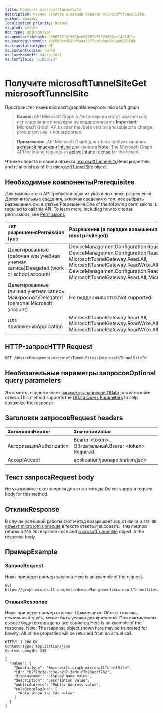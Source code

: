 ```yaml
---
title: Получите microsoftTunnelSite
description: Чтение свойств и связей объекта microsoftTunnelSite.
author: dougeby
localization_priority: Normal
ms.prod: intune
doc_type: apiPageType
ms.openlocfilehash: e08070720f567bcb96587e65825856be1401d21c
ms.sourcegitcommit: ed45b5ce0583dfa4d12f7cb0b3ac0c5aeb2318d4
ms.translationtype: MT
ms.contentlocale: ru-RU
ms.lasthandoff: 04/16/2021
ms.locfileid: "51863873"
---
```

# <a name="get-microsofttunnelsite"></a><span data-ttu-id="8e860-103">Получите microsoftTunnelSite</span><span class="sxs-lookup"><span data-stu-id="8e860-103">Get microsoftTunnelSite</span></span>

<span data-ttu-id="8e860-104">Пространство имен: microsoft.graph</span><span class="sxs-lookup"><span data-stu-id="8e860-104">Namespace: microsoft.graph</span></span>

> <span data-ttu-id="8e860-105">**Важно:** API Microsoft Graph в /бета-версии могут изменяться; использование продукции не поддерживается.</span><span class="sxs-lookup"><span data-stu-id="8e860-105">**Important:** Microsoft Graph APIs under the /beta version are subject to change; production use is not supported.</span></span>

> <span data-ttu-id="8e860-106">**Примечание.** API Microsoft Graph для Intune требует наличия [активной лицензии Intune](https://go.microsoft.com/fwlink/?linkid=839381) для клиента.</span><span class="sxs-lookup"><span data-stu-id="8e860-106">**Note:** The Microsoft Graph API for Intune requires an [active Intune license](https://go.microsoft.com/fwlink/?linkid=839381) for the tenant.</span></span>

<span data-ttu-id="8e860-107">Чтение свойств и связей объекта [microsoftTunnelSite.](../resources/intune-mstunnel-microsofttunnelsite.md)</span><span class="sxs-lookup"><span data-stu-id="8e860-107">Read properties and relationships of the [microsoftTunnelSite](../resources/intune-mstunnel-microsofttunnelsite.md) object.</span></span>

## <a name="prerequisites"></a><span data-ttu-id="8e860-108">Необходимые компоненты</span><span class="sxs-lookup"><span data-stu-id="8e860-108">Prerequisites</span></span>
<span data-ttu-id="8e860-p101">Для вызова этого API требуется одно из указанных ниже разрешений. Дополнительные сведения, включая сведения о том, как выбрать разрешения, см. в статье [Разрешения](/graph/permissions-reference).</span><span class="sxs-lookup"><span data-stu-id="8e860-p101">One of the following permissions is required to call this API. To learn more, including how to choose permissions, see [Permissions](/graph/permissions-reference).</span></span>

|<span data-ttu-id="8e860-111">Тип разрешения</span><span class="sxs-lookup"><span data-stu-id="8e860-111">Permission type</span></span>|<span data-ttu-id="8e860-112">Разрешения (в порядке повышения привилегий)</span><span class="sxs-lookup"><span data-stu-id="8e860-112">Permissions (from least to most privileged)</span></span>|
|:---|:---|
|<span data-ttu-id="8e860-113">Делегированные (рабочая или учебная учетная запись)</span><span class="sxs-lookup"><span data-stu-id="8e860-113">Delegated (work or school account)</span></span>|<span data-ttu-id="8e860-114">DeviceManagementConfiguration.Read.All, DeviceManagementConfiguration.ReadWrite.All, MicrosoftTunnelGateway.Read.All, MicrosoftTunnelGateway.ReadWrite.All</span><span class="sxs-lookup"><span data-stu-id="8e860-114">DeviceManagementConfiguration.Read.All, DeviceManagementConfiguration.ReadWrite.All, MicrosoftTunnelGateway.Read.All, MicrosoftTunnelGateway.ReadWrite.All</span></span>|
|<span data-ttu-id="8e860-115">Делегированные (личная учетная запись Майкрософт)</span><span class="sxs-lookup"><span data-stu-id="8e860-115">Delegated (personal Microsoft account)</span></span>|<span data-ttu-id="8e860-116">Не поддерживается.</span><span class="sxs-lookup"><span data-stu-id="8e860-116">Not supported.</span></span>|
|<span data-ttu-id="8e860-117">Для приложения</span><span class="sxs-lookup"><span data-stu-id="8e860-117">Application</span></span>|<span data-ttu-id="8e860-118">MicrosoftTunnelGateway.Read.All, MicrosoftTunnelGateway.ReadWrite.All</span><span class="sxs-lookup"><span data-stu-id="8e860-118">MicrosoftTunnelGateway.Read.All, MicrosoftTunnelGateway.ReadWrite.All</span></span>|

## <a name="http-request"></a><span data-ttu-id="8e860-119">HTTP-запрос</span><span class="sxs-lookup"><span data-stu-id="8e860-119">HTTP Request</span></span>
<!-- {
  "blockType": "ignored"
}
-->
``` http
GET /deviceManagement/microsoftTunnelSites/{microsoftTunnelSiteId}
```

## <a name="optional-query-parameters"></a><span data-ttu-id="8e860-120">Необязательные параметры запросов</span><span class="sxs-lookup"><span data-stu-id="8e860-120">Optional query parameters</span></span>
<span data-ttu-id="8e860-121">Этот метод поддерживает [параметры запросов OData](/graph/query-parameters) для настройки ответа.</span><span class="sxs-lookup"><span data-stu-id="8e860-121">This method supports the [OData Query Parameters](/graph/query-parameters) to help customize the response.</span></span>

## <a name="request-headers"></a><span data-ttu-id="8e860-122">Заголовки запросов</span><span class="sxs-lookup"><span data-stu-id="8e860-122">Request headers</span></span>
|<span data-ttu-id="8e860-123">Заголовок</span><span class="sxs-lookup"><span data-stu-id="8e860-123">Header</span></span>|<span data-ttu-id="8e860-124">Значение</span><span class="sxs-lookup"><span data-stu-id="8e860-124">Value</span></span>|
|:---|:---|
|<span data-ttu-id="8e860-125">Авторизация</span><span class="sxs-lookup"><span data-stu-id="8e860-125">Authorization</span></span>|<span data-ttu-id="8e860-126">Bearer &lt;token&gt;. Обязательный.</span><span class="sxs-lookup"><span data-stu-id="8e860-126">Bearer &lt;token&gt; Required.</span></span>|
|<span data-ttu-id="8e860-127">Accept</span><span class="sxs-lookup"><span data-stu-id="8e860-127">Accept</span></span>|<span data-ttu-id="8e860-128">application/json</span><span class="sxs-lookup"><span data-stu-id="8e860-128">application/json</span></span>|

## <a name="request-body"></a><span data-ttu-id="8e860-129">Текст запроса</span><span class="sxs-lookup"><span data-stu-id="8e860-129">Request body</span></span>
<span data-ttu-id="8e860-130">Не указывайте текст запроса для этого метода.</span><span class="sxs-lookup"><span data-stu-id="8e860-130">Do not supply a request body for this method.</span></span>

## <a name="response"></a><span data-ttu-id="8e860-131">Отклик</span><span class="sxs-lookup"><span data-stu-id="8e860-131">Response</span></span>
<span data-ttu-id="8e860-132">В случае успешной работы этот метод возвращает код отклика и `200 OK` [объект microsoftTunnelSite](../resources/intune-mstunnel-microsofttunnelsite.md) в тексте ответа.</span><span class="sxs-lookup"><span data-stu-id="8e860-132">If successful, this method returns a `200 OK` response code and [microsoftTunnelSite](../resources/intune-mstunnel-microsofttunnelsite.md) object in the response body.</span></span>

## <a name="example"></a><span data-ttu-id="8e860-133">Пример</span><span class="sxs-lookup"><span data-stu-id="8e860-133">Example</span></span>

### <a name="request"></a><span data-ttu-id="8e860-134">Запрос</span><span class="sxs-lookup"><span data-stu-id="8e860-134">Request</span></span>
<span data-ttu-id="8e860-135">Ниже приведен пример запроса.</span><span class="sxs-lookup"><span data-stu-id="8e860-135">Here is an example of the request.</span></span>
``` http
GET https://graph.microsoft.com/beta/deviceManagement/microsoftTunnelSites/{microsoftTunnelSiteId}
```

### <a name="response"></a><span data-ttu-id="8e860-136">Отклик</span><span class="sxs-lookup"><span data-stu-id="8e860-136">Response</span></span>
<span data-ttu-id="8e860-p102">Ниже приведен пример отклика. Примечание. Объект отклика, показанный здесь, может быть усечен для краткости. При фактическом вызове будут возвращены все свойства.</span><span class="sxs-lookup"><span data-stu-id="8e860-p102">Here is an example of the response. Note: The response object shown here may be truncated for brevity. All of the properties will be returned from an actual call.</span></span>
``` http
HTTP/1.1 200 OK
Content-Type: application/json
Content-Length: 330

{
  "value": {
    "@odata.type": "#microsoft.graph.microsoftTunnelSite",
    "id": "b2f7dc3e-dc3e-b2f7-3edc-f7b23edcf7b2",
    "displayName": "Display Name value",
    "description": "Description value",
    "publicAddress": "Public Address value",
    "roleScopeTagIds": [
      "Role Scope Tag Ids value"
    ]
  }
}
```





